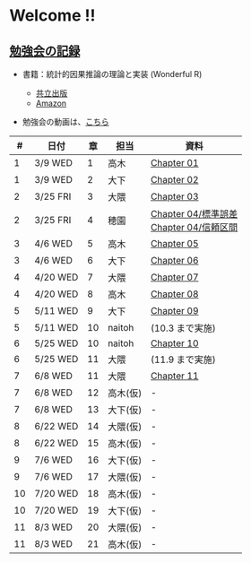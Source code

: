 # Welcome !!

## [勉強会の記録](https://brains-consulting.github.io/study_causality_2022/)

- 書籍：統計的因果推論の理論と実装 (Wonderful R)
    - [共立出版](https://www.kyoritsu-pub.co.jp/bookdetail/9784320112452)
    - [Amazon](https://www.amazon.co.jp/dp/4320112458)


- 勉強会の動画は、[こちら](https://drive.google.com/drive/folders/1eogdcBTE_jiV6xZGIZ8e7MQWYNQkW27t)


| #  |   日付  | 章 | 担当 | 資料 |
| -- | ------- | -- | --- | --- |
|  1 | 3/9  WED | 1  | 高木 | [Chapter 01](https://esa-pages.io/p/sharing/9508/posts/220/c990196817a2f926ef33.html) |
|  1 | 3/9  WED | 2  | 大下 | [Chapter 02](https://brains-consulting.github.io/study_causality_2022/chapter2.html#) |
|  2 | 3/25 FRI | 3  | 大隈 | [Chapter 03](https://brains-consulting.github.io/study_causality_2022/chapter03.html#) |
|  2 | 3/25 FRI | 4  | 穂園 | [Chapter 04/標準誤差](https://brains-consulting.github.io/study_causality_2022/chapter04_1_standardError.html#) <br>  [Chapter 04/信頼区間](https://brains-consulting.github.io/study_causality_2022/chapter04_2_confidenceInterval.html#) |
|  3 | 4/6  WED | 5  | 高木 | [Chapter 05](https://esa-pages.io/p/sharing/9508/posts/241/1f444dbbaa9234c8f92b.html) |
|  3 | 4/6  WED | 6  | 大下 | [Chapter 06](https://brains-consulting.github.io/study_causality_2022/chapter06.html#) |
|  4 | 4/20 WED | 7  | 大隈 | [Chapter 07](https://brains-consulting.github.io/study_causality_2022/chapter07.html#) |
|  4 | 4/20 WED | 8  | 高木 | [Chapter 08](https://esa-pages.io/p/sharing/9508/posts/250/3b0e1d9b550d9a096447.html) |
|  5 | 5/11 WED | 9  | 大下 | [Chapter 09](https://brains-consulting.github.io/study_causality_2022/chapter09.html#) |
|  5 | 5/11 WED | 10 | naitoh | (10.3 まで実施) |
|  6 | 5/25 WED | 10 | naitoh | [Chapter 10](https://brains-consulting.github.io/study_causality_2022/chapter10.pdf#) |
|  6 | 5/25 WED | 11 | 大隈 | (11.9 まで実施) |
|  7 | 6/8  WED | 11 | 大隈 | [Chapter 11](https://brains-consulting.github.io/study_causality_2022/chapter11.html#) |
|  7 | 6/8  WED | 12 | 高木(仮) | - |
|  7 | 6/8  WED | 13 | 大下(仮) | - |
|  8 | 6/22 WED | 14 | 大隈(仮) | - |
|  8 | 6/22 WED | 15 | 高木(仮) | - |
|  9 | 7/6  WED | 16 | 大下(仮) | - |
|  9 | 7/6  WED | 17 | 大隈(仮) | - |
| 10 | 7/20 WED | 18 | 高木(仮) | - |
| 10 | 7/20 WED | 19 | 大下(仮) | - |
| 11 | 8/3  WED | 20 | 大隈(仮) | - |
| 11 | 8/3  WED | 21 | 高木(仮) | - |
